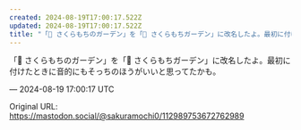 ```yaml
---
created: 2024-08-19T17:00:17.522Z
updated: 2024-08-19T17:00:17.522Z
title: "「🌱 さくらもちのガーデン」を「🌱 さくらもちガーデン」に改名したよ。最初に付けたときに音的にもそっちのほうがいいと思ってたかも。[...]"
---
```


<p>「🌱 さくらもちのガーデン」を「🌱 さくらもちガーデン」に改名したよ。最初に付けたときに音的にもそっちのほうがいいと思ってたかも。</p>

&mdash; 2024-08-19 17:00:17 UTC

Original URL: https://mastodon.social/@sakuramochi0/112989753672762989
